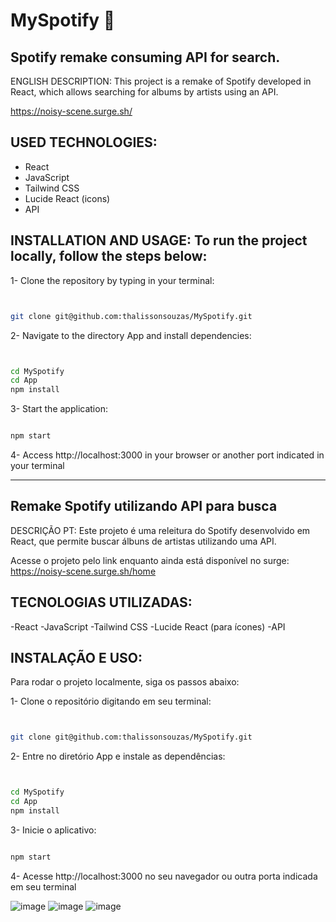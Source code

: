 # MySpotify 🎵
## Spotify remake consuming API for search.


ENGLISH DESCRIPTION: This project is a remake of Spotify developed in React, which allows searching for albums by artists using an API.

https://noisy-scene.surge.sh/

## USED TECHNOLOGIES: 

- React
- JavaScript
- Tailwind CSS
- Lucide React (icons)
- API

## INSTALLATION AND USAGE: To run the project locally, follow the steps below:

1- Clone the repository by typing in your terminal: 
```bash


git clone git@github.com:thalissonsouzas/MySpotify.git
```

2- Navigate to the directory App and install dependencies:

```bash


cd MySpotify 
cd App
npm install
```


3- Start the application:

```bash

npm start
```

4- Access http://localhost:3000 in your browser or another port indicated in your terminal

____________________________________________________________________________________________________________________________

## Remake Spotify utilizando API para busca

DESCRIÇÃO PT:
Este projeto é uma releitura do Spotify desenvolvido em React, que permite buscar álbuns de artistas utilizando uma API.

Acesse o projeto pelo link enquanto ainda está disponível no surge:  
https://noisy-scene.surge.sh/home

## TECNOLOGIAS UTILIZADAS:
  -React
  -JavaScript
  -Tailwind CSS
  -Lucide React (para ícones)
  -API 

## INSTALAÇÃO E USO:
Para rodar o projeto localmente, siga os passos abaixo:

  1- Clone o repositório digitando em seu terminal:

  ```bash


git clone git@github.com:thalissonsouzas/MySpotify.git
```

  2- Entre no diretório App e instale as dependências:

```bash


cd MySpotify 
cd App
npm install
```

  3- Inicie o aplicativo:

```bash

npm start
```

  4- Acesse http://localhost:3000 no seu navegador ou outra porta indicada em seu terminal



![image](https://github.com/thalissonsouzas/MySpotify/assets/122633459/0a971e5c-ecbe-4f21-a81f-ceb3d7b63e4c)
![image](https://github.com/user-attachments/assets/1b574322-95bd-44da-b091-659435409875)
![image](https://github.com/user-attachments/assets/0ac0cc40-eca7-4ce0-9213-560bba37ddea)


